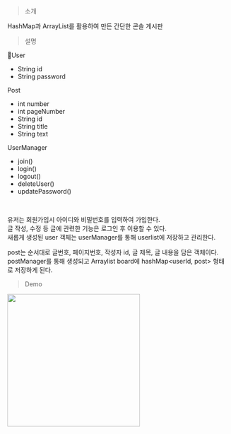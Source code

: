 > 소개

HashMap과 ArrayList를 활용하여 만든 간단한 콘솔 게시판

> 설명

User
- String id
- String password

Post
- int number
- int pageNumber
- String id
- String title
- String text

UserManager
- join()
- login()
- logout()
- deleteUser()
- updatePassword()

<br>

유저는 회원가입시 아이디와 비밀번호를 입력하여 가입한다.<br>
글 작성, 수정 등 글에 관련한 기능은 로그인 후 이용할 수 있다.<br>
새롭게 생성된 user 객체는 userManager를 통해 userlist에 저장하고 관리한다.<br>

post는 순서대로 글번호, 페이지번호, 작성자 id, 글 제목, 글 내용을 담은 객체이다.<br>
postManager를 통해 생성되고 Arraylist board에 hashMap<userId, post> 형태로 저장하게 된다.<br>

>Demo

<img src = "" width = 300>
